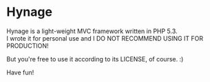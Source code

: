 # Hynage

Hynage is a light-weight MVC framework written in PHP 5.3.  
I wrote it for personal use and I DO NOT RECOMMEND USING IT FOR PRODUCTION!

But you're free to use it according to its LICENSE, of course. :)

Have fun!